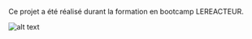 Ce projet a été réalisé durant la formation en bootcamp LEREACTEUR.

![alt text](https://github.com/[felDL94]/[leboncoin]/blob/[branch]/leboncoin-main.jpg?raw=true)
